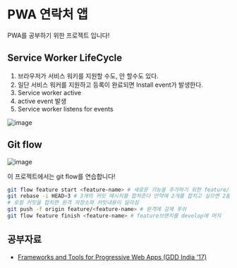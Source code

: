# PWA 연락처 앱

PWA를 공부하기 위한 프로젝트 입니다!

## Service Worker LifeCycle

1. 브라우저가 서비스 워키를 지원할 수도, 안 할수도 있다.
2. 일단 서비스 워커를 지원하고 등록이 완료되면 Install event가 발생한다.
3. Service worker active
4. active event 발생
5. Service worker listens for events

![image](https://user-images.githubusercontent.com/63354527/166856289-056c44bf-2cbc-4b66-8161-672f3ad79202.png)

## Git flow

![image](https://user-images.githubusercontent.com/63354527/166854992-6418300a-2880-4ce2-9515-bf5f3e3c6d77.png)

이 프로젝트에서는 git flow를 연습합니다!

```sh
git flow feature start <feature-name> # 새로운 기능을 추가하기 위한 feature/<feature-name> 브랜치를 생성한다.
git rebase -i HEAD~3 # 3개의 커밋 메시지를 합쳐준다 만약에 2개를 합치고 싶으면 2를 적으면 된다.
# 로컬 커밋을 합치면 원격 저장소와 커밋내용이 달라짐
git push -f origin feature/<feature-name> # 원격에 강제 푸쉬
git flow feature finish <feature-name> # feature브랜치를 develop에 머지
```

## 공부자료

- [Frameworks and Tools for Progressive Web Apps (GDD India '17)](https://youtu.be/Da0EjdG5DlE)
